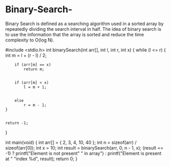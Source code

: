 # Binary-Search-
Binary Search is defined as a searching algorithm used in a sorted array by repeatedly dividing the search interval in half. The idea of binary search is to use the information that the array is sorted and reduce the time complexity to O(log N). 

#include <stdio.h>
int binarySearch(int arr[], int l, int r, int x)
{
	while (l <= r) {
		int m = l + (r - l) / 2;

		
		if (arr[m] == x)
			return m;

		
		if (arr[m] < x)
			l = m + 1;


		else
			r = m - 1;
	}


	return -1;
}

                               
int main(void)
{
	int arr[] = { 2, 3, 4, 10, 40 };
	int n = sizeof(arr) / sizeof(arr[0]);
	int x = 10;
	int result = binarySearch(arr, 0, n - 1, x);
	(result == -1) ? printf("Element is not present"
							" in array")
				: printf("Element is present at "
							"index %d",
							result);
	return 0;
}
